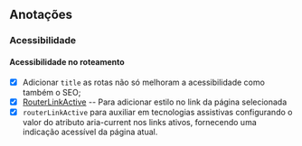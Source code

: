 ## Anotações

### Acessibilidade

#### Acessibilidade no roteamento

- [x] Adicionar `title` as rotas não só melhoram a acessibilidade como também o SEO;
- [x] [RouterLinkActive](https://angular.dev/best-practices/a11y#active-links-identification) -- Para adicionar estilo no link da página selecionada
- [x] `routerLinkActive` para auxiliar em tecnologias assistivas configurando o valor do atributo aria-current nos links ativos, fornecendo uma indicação acessível da página atual.
